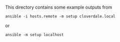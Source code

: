 This directory contains some example outputs from

    ansible -i hosts.remote -m setup cloverdale.local

or

    ansible -m setup localhost
